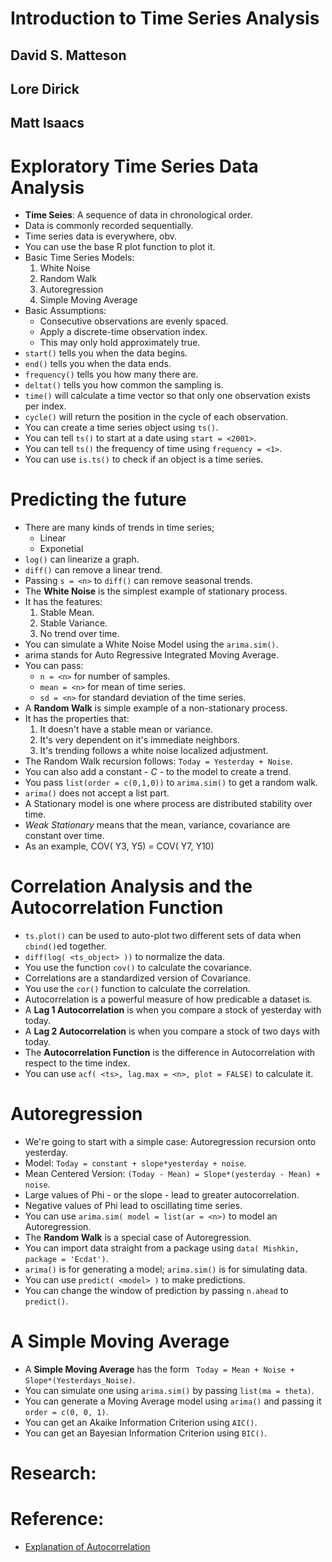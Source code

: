 # Introduction to Time Series Analysis
## David S. Matteson
## Lore Dirick
## Matt Isaacs

# Exploratory Time Series Data Analysis
- **Time Seies**: A sequence of data in chronological order.
- Data is commonly recorded sequentially.
- Time series data is everywhere, obv.
- You can use the base R plot function to plot it.
- Basic Time Series Models:
  1. White Noise
  2. Random Walk
  3. Autoregression
  4. Simple Moving Average
- Basic Assumptions:
  * Consecutive observations are evenly spaced.
  * Apply a discrete-time observation index.
  * This may only hold approximately true.
- `start()` tells you when the data begins.
- `end()` tells you when the data ends.
- `frequency()` tells you how many there are.
- `deltat()` tells you how common the sampling is.
- `time()` will calculate a time vector so that only one observation exists per index.
- `cycle()` will return the position in the cycle of each observation.
- You can create a time series object using `ts()`.
- You can tell `ts()` to start at a date using `start = <2001>`.
- You can tell `ts()` the frequency of time using `frequency = <1>`.
- You can use `is.ts()` to check if an object is a time series.


# Predicting the future
- There are many kinds of trends in time series;
  * Linear
  * Exponetial
- `log()` can linearize a graph.
- `diff()` can remove a linear trend.
- Passing `s = <n>` to `diff()` can remove seasonal trends.
- The **White Noise** is the simplest example of stationary process.
- It has the features:
  1. Stable Mean.
  2. Stable Variance.
  3. No trend over time.
- You can simulate a White Noise Model using the `arima.sim()`.
- arima stands for Auto Regressive Integrated Moving Average.
- You can pass:
  * `n = <n>` for number of samples.
  * `mean = <n>` for mean of time series.
  * `sd = <n>` for standard deviation of the time series.
- A **Random Walk** is simple example of a non-stationary process.
- It has the properties that:
  1. It doesn't have a stable mean or variance.
  2. It's very dependent on it's immediate neighbors.
  3. It's trending follows a white noise localized adjustment.
- The Random Walk recursion follows: `Today = Yesterday + Noise`.
- You can also add a constant - *C* - to the model to create a trend.
- You pass `list(order = c(0,1,0))` to `arima.sim()` to get a random walk.
- `arima()` does not accept a list part.
- A Stationary model is one where process are distributed stability over time.
- *Weak Stationary* means that the mean, variance, covariance are constant over time.
- As an example, COV( Y3, Y5) = COV( Y7, Y10)


# Correlation Analysis and the Autocorrelation Function
- `ts.plot()` can be used to auto-plot two different sets of data when `cbind()`ed together.
- `diff(log( <ts_object> ))` to normalize the data.
- You use the function `cov()` to calculate the covariance.
- Correlations are a standardized version of Covariance.
- You use the `cor()` function to calculate the correlation.
- Autocorrelation is a powerful measure of how predicable a dataset is.
- A **Lag 1 Autocorrelation** is when you compare a stock of yesterday with today.
- A **Lag 2 Autocorrelation** is when you compare a stock of two days with today.
- The **Autocorrelation Function** is the difference in Autocorrelation with respect to the time index.
- You can use `acf( <ts>, lag.max = <n>, plot = FALSE)` to calculate it.


# Autoregression
- We're going to start with a simple case: Autoregression recursion onto yesterday.
- Model: `Today = constant + slope*yesterday + noise`.
- Mean Centered Version: `(Today - Mean) = Slope*(yesterday - Mean) + noise`.
- Large values of Phi - or the slope - lead to greater autocorrelation.
- Negative values of Phi lead to oscillating time series.
- You can use `arima.sim( model = list(ar = <n>)` to model an Autoregression.
- The **Random Walk** is a special case of Autoregression.
- You can import data straight from a package using `data( Mishkin, package = 'Ecdat')`.
- `arima()` is for generating a model; `arima.sim()` is for simulating data.
- You can use `predict( <model> )` to make predictions.
- You can change the window of prediction by passing `n.ahead` to `predict()`.

# A Simple Moving Average
- A **Simple Moving Average** has the form ` Today = Mean + Noise + Slope*(Yesterdays_Noise)`.
- You can simulate one using `arima.sim()` by passing `list(ma = theta)`.
- You can generate a Moving Average model using `arima()` and passing it `order = c(0, 0, 1)`.
- You can get an Akaike Information Criterion using `AIC()`.
- You can get an Bayesian Information Criterion using `BIC()`.


# Research:

# Reference:
- [Explanation of Autocorrelation](https://s3.amazonaws.com/assets.datacamp.com/production/course_1143/slides/ch3_3_supplementary.pdf)
